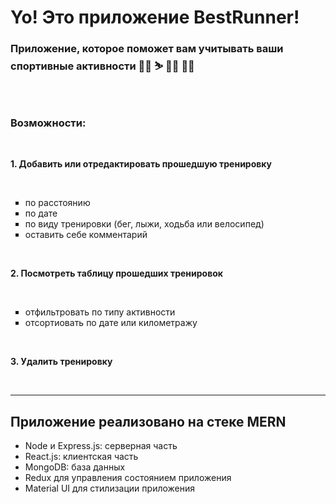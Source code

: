 <h1>Yo! Это приложение BestRunner!</h1>
<h3>Приложение, которое поможет вам учитывать ваши спортивные активности 🏃‍♂️ ⛷ 🚶‍♀️ 🚴‍♂️ <h3>
<br>


<h3><strong>Возможности:</strong></h3>
<br>

  <p><strong>1. Добавить или отредактировать прошедшую тренировку</strong></p>
<br>
    <ul type="square">
      <li>по расстоянию</li> 
      <li>по дате</li>
      <li>по виду тренировки (бег, лыжи, ходьба или велосипед)</li>
      <li>оставить себе комментарий</li>
     </ul>
 <br>

  <p><strong>2. Посмотреть таблицу прошедших тренировок</strong></p>
  <br>
    <ul type="square">
      <li>отфильтровать по типу активности</li> 
      <li>отсортиовать по дате или километражу</li>
     </ul>
 <br>
 <p><strong>3. Удалить тренировку</strong></p>
<br>

<hr>



<h2><strong>Приложение реализовано на стеке MERN</strong></h2>
<ul>
  <li>Node и Express.js: серверная часть </li>
  <li>React.js: клиентская часть</li>
  <li>MongoDB: база данных</li>
  <li>Redux для управления состоянием приложения</li>
  <li>Material UI для стилизации приложения</li>
</ul>



